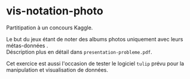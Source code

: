 vis-notation-photo
==================

Partitipation à un concours Kaggle. 

Le but du jeux étant de noter des albums photos uniquement avec leurs métas-données .  
Déscription plus en détail dans `presentation-probleme.pdf`.

Cet exercice est aussi l'occasion de tester le logiciel `tulip` prévu pour
la manipulation et visualisation de données.


